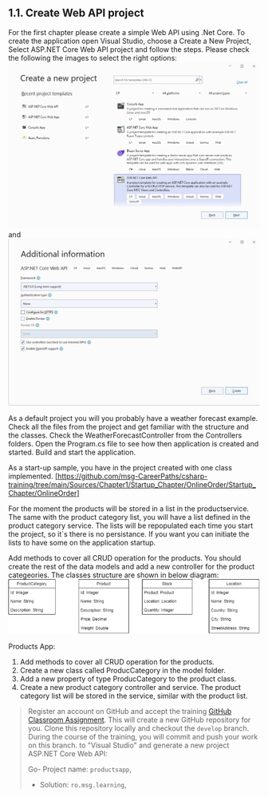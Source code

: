 ## 1.1. Create Web API project
   For the first chapter please create a simple Web API using .Net Core.
   To create the application open Visual Studio, choose a Create a New Project, Select ASP.NET Core Web API project and follow the steps. Please check the following the images to select the right options: 
   ![Data Model](https://github.com/msg-CareerPaths/csharp-training/blob/main/Sources/Chapter1/Startup_Chapter/OnlineOrder/Startup_Chapter/ScreenShots/1.jpg)
   and 
   ![Data Model](https://github.com/msg-CareerPaths/csharp-training/blob/main/Sources/Chapter1/Startup_Chapter/OnlineOrder/Startup_Chapter/ScreenShots/2.jpg)

   As a default project you will you probably have a weather forecast example.
   Check all the files from the project and get familiar with the structure and the classes.
   Check the WeatherForecastController from the Controllers folders.
   Open the Program.cs file to see how then application is created and started.
   Build and start the application.

   As a start-up sample, you have in the project created with one class implemented.
   [https://github.com/msg-CareerPaths/csharp-training/tree/main/Sources/Chapter1/Startup_Chapter/OnlineOrder/Startup_Chapter/OnlineOrder] 
   
   For the moment the products  will be stored in a list in the productservice.
   The same with the product category list, you will have a list defined in the product category service.
   The lists will be repopulated each time you start the project, so it`s there is no persistance.
   If you want you can initiate the lists to have some on the application startup.

   Add methods to cover all CRUD operation for the products.
   You should create the rest of the data models and add a new controller for the product categeories.
   The classes structure are shown in below diagram: 
  ![Data Model](https://github.com/msg-CareerPaths/csharp-training/blob/main/diagrams/Chapter1.png "Data Model")
 
Products App:
   1. Add methods to cover all CRUD operation for the products.
   2. Create a new class called ProducCategory in the model folder.
   3. Add a new property of type ProducCategory to the product class.
   4. Create a new product category controller and service.
      The product category list will be stored in the service, similar with the product list.


  > Register an account on GitHub and accept the training [GitHub Classroom Assignment](https://classroom.github.com/a/qiaU7uWM). This will create a new GitHub repository for you. Clone this repository locally and checkout the `develop` branch. During the course of the training, you will commit and push your work on this branch.
 > to "Visual Studio" and generate a new project ASP.NET Core Web API:
 > 
 > Go- Project name: `productsapp`,
 > - Solution: `ro.msg.learning`,